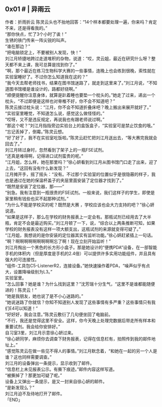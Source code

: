 ## 0x01 # | 异雨云
作者：折雨折云
陈灵云头也不抬地回答：“14个样本都要处理一遍，你来吗？肯定不来，还是得看我的。”   
“那你快点，忙了3个小时了诶！”   
生锈的铁门传来一阵尖锐的叫声。   
“谁在那边？”   
“把电脑锁定上，不要被别人发现，快！”   
刘江月矫捷地跨过走道堆积的杂物，说道：“哎，灵云姐，最近在研究什么呀？整天都不来上课，我可总算是找到你了。”   
“啊，那个最近在练习生物科学大赛的一些事情，连晚上也会练到很晚，索性就在实验室睡好了。不过你怎么知道我在这的？”   
“我今天去帮老师找书，结果在图书馆迷路了，就走到这里来了。”刘江月说，“不知道图书馆楼是谁设计的，路都好绕啊。”   
“顺便提醒你注意身体，就算是趴着睡也要垫一个枕头的。”她走了过来，递出一个枕头，“不过即便是这样也对脊椎不好，你不会不知道吧？”   
陈灵云接过枕头说：“江月，你不会不知道折叠床吧？晚上搬出来展开就好了。”   
“实验室里睡觉，不知道怎么说，感觉这么做怪怪的。”   
“哎呀，又不是违反规定，再说我也有跟老师说过啊。”   
“那这个呢？”刘江月指指旁边实验台上的盒饭盒子，“实验室可是禁止饮食的哦。”   
“忘记丢掉了，倒霉。”陈灵云想。   
“好了好了，我不在实验室吃饭啦。”陈灵云赶忙把刘江月送出去，“等大赛完我就会回去了。”   
刘江月转过身时，忽然看到了架子上的一瓶FSE试剂。   
“还真是难得啊，记得进口试剂蛮贵的呢。”   
“江月姐，怎么样，她在那里吗？”徐心妍看到刘江月从图书馆门口走了出来，迎了上去，“这回有没有什么新发现？”   
江月摊开手，摇了摇头：“没有。不过那个实验室的位置似乎是很隐蔽的样子，我也是通过在她的保温杯盖子的夹层里面安装了定位器才找到了。”   
“既然是安装了定位器，那——”   
“别急。我有注意到一瓶很贵的FSE试剂。一般来说，我们这样子的学生，即使是家里稍有钱些也买不起那种试剂。”   
“为什么不能是学校买的呢？既然是大赛 ，学校应该也会大力支持的吧？”徐心妍说道。   
“如果是这样子，那么在学校的财务报表上一定会有。那瓶试剂已经用去了大半瓶，肯定不会是最近购买。”刘江月顿了一下，说，“综合以上两条推断可知，如果学校的财务报表没有这样一项大额支出，这瓶试剂的来源就变得可疑了。”   
“江月姐，我想说的是你安装的定位器其实有监听功能。”徐心妍赶紧插上一句话。   
“啊？啊啊啊啊啊啊啊啊啊忘了啊！现在立刻开始监听！”   
刘江月掏出一个黑色的长方形小盒子。那是她设计的“便携PDA”设备，在一部智能手机的体积内（但是厚度是手机的2.4倍）可以提供许多实用功能组件，并且具有强大的可连接性。   
“组件-工具包C5-ListenerR2，连接设备。”她快速操作着PDA，“噪声似乎有点大，设置降噪级别为L3。”   
实验室里。   
“怎么回事？她是谁？为什么找到这里？”沈芳瑞十分生气，“这里不是谁都能随便进的！陈灵云！”   
“她是我朋友，她也说了是不小心迷路的。”   
“她说迷路了你就信？你知不知道别人发现了这些事情有多严重？这些事情只有我们E4可以知道！”   
“好好好，我会注意。”陈灵云敷衍了几句便坐回了电脑前。   
“不行，我还是觉得这里不安全。这样，你今天晚上处理完数据后带走所有样本和重要试剂。我会给你安排好。”   
自习室3里，刘江月示意徐心妍过来。   
“徐心妍同学，麻烦你去调查下财务报表，记得在信息栏有，拍照传到我的邮件地址上。”   
“感觉陈灵云在做一些见不得人的事情。”刘江月默念着，“和她在一起的另一个人是谁？这也同样需要调查。”   
刘江月的设备弹出一条提示，显示收到了邮件。   
“信息栏上未见报表公示。有撕下痕迹。”邮件内容这样写道。   
“被撕掉了？那更加可疑了呢。”   
设备上又弹出一条提示，是又一封来自徐心妍的邮件。   
“是新发现么？”   
刘江月迫不及待地打开了邮件。  
「END」  
